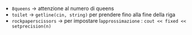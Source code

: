 * `8queens` -> attenzione al numero di queens
* `toilet` -> `getline(cin, string)` per prendere fino alla fine della riga
* `rockpaperscissors` -> per impostare l`approssimazione` : `cout << fixed << setprecision(n)`